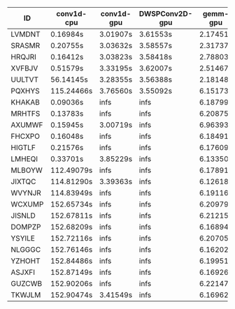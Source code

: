 |ID|conv1d-cpu|conv1d-gpu|DWSPConv2D-gpu|gemm-gpu|avg|
|-|-|-|-|-|-|
|LVMDNT|0.16984s|3.01907s|3.61553s|2.17451s|2.24474s|
|SRASMR|0.20755s|3.03632s|3.58557s|2.31737s|2.28670s|
|HRQJRI|0.16412s|3.03823s|3.58418s|2.78803s|2.39364s|
|XVFBJV|0.51579s|3.33195s|3.62007s|2.51467s|2.49562s|
|UULTVT|56.14145s|3.28355s|3.56388s|2.18148s|16.29259s|
|PQXHYS|115.24466s|3.76560s|3.55092s|6.15173s|32.17823s|
|KHAKAB|0.09036s|infs|infs|6.18799s|infs|
|MRHTFS|0.13783s|infs|infs|6.20875s|infs|
|AXUMWF|0.15945s|3.00719s|infs|6.96393s|infs|
|FHCXPO|0.16048s|infs|infs|6.18491s|infs|
|HIGTLF|0.21576s|infs|infs|6.17609s|infs|
|LMHEQI|0.33701s|3.85229s|infs|6.13350s|infs|
|MLBOYW|112.49079s|infs|infs|6.17891s|infs|
|JIXTQC|114.81290s|3.39363s|infs|6.12618s|infs|
|WVYNJR|114.83949s|infs|infs|6.19116s|infs|
|WCXUMP|152.65734s|infs|infs|6.20979s|infs|
|JISNLD|152.67811s|infs|infs|6.21215s|infs|
|DOMPZP|152.68209s|infs|infs|6.16894s|infs|
|YSYILE|152.72116s|infs|infs|6.20705s|infs|
|NLGGGC|152.76146s|infs|infs|6.16202s|infs|
|YZHOHT|152.84486s|infs|infs|6.19951s|infs|
|ASJXFI|152.87149s|infs|infs|6.16926s|infs|
|GUZCWB|152.90206s|infs|infs|6.22147s|infs|
|TKWJLM|152.90474s|3.41549s|infs|6.16962s|infs|
